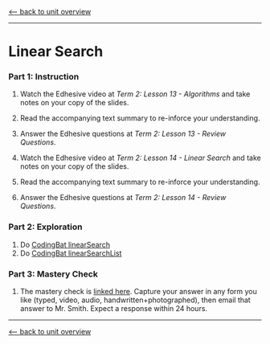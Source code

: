 [<-- back to unit overview](README.md)

---
# Linear Search

### Part 1: Instruction
1. Watch the Edhesive video at _Term 2: Lesson 13 - Algorithms_ and take notes on your copy of the slides.
1. Read the accompanying text summary to re-inforce your understanding.
1. Answer the Edhesive questions at _Term 2: Lesson 13 - Review Questions_.

1. Watch the Edhesive video at _Term 2: Lesson 14 - Linear Search_ and take notes on your copy of the slides.
1. Read the accompanying text summary to re-inforce your understanding.
1. Answer the Edhesive questions at _Term 2: Lesson 14 - Review Questions_.

### Part 2: Exploration
1. Do [CodingBat linearSearch](https://codingbat.com/prob/p264850?parent=/home/simona1@sfusd.edu/searching)
1. Do [CodingBat linearSearchList](https://codingbat.com/prob/p275105?parent=/home/simona1@sfusd.edu/searching)

### Part 3: Mastery Check
1. The mastery check is [linked here](https://drive.google.com/open?id=1q_b7Z4eOl_Qdm5aTr2wXkhvVnEc-mu0H). Capture your answer in any form you like (typed, video, audio, handwritten+photographed), then email that answer to Mr. Smith. Expect a response within 24 hours.

---
[<-- back to unit overview](README.md)
